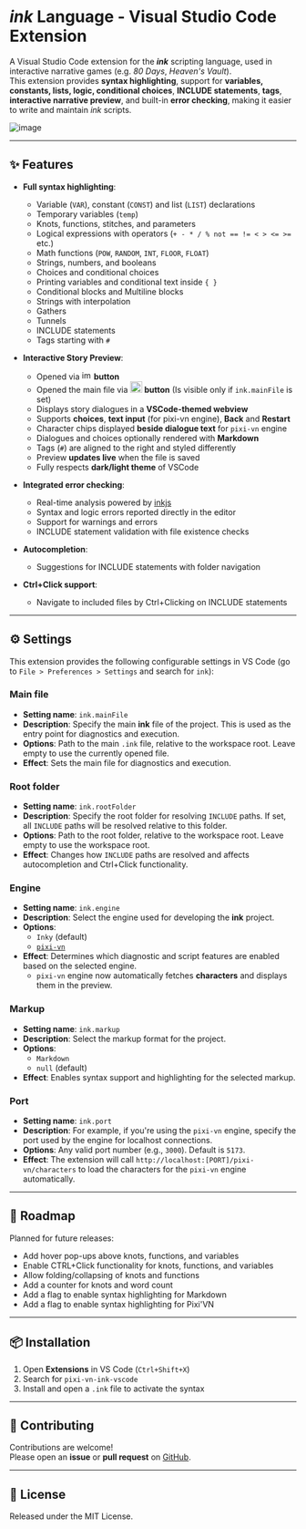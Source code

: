 # *ink* Language - Visual Studio Code Extension

A Visual Studio Code extension for the ***ink*** scripting language, used in interactive narrative games (e.g. *80 Days*, *Heaven's Vault*).  
This extension provides **syntax highlighting**, support for **variables, constants, lists, logic, conditional choices**, **INCLUDE statements**, **tags**, **interactive narrative preview**, and built-in **error checking**, making it easier to write and maintain *ink* scripts.

![image](https://github.com/user-attachments/assets/cc17384a-7f2f-4e86-b99a-efbf823269d9)

---

## ✨ Features

- **Full syntax highlighting**:
  - Variable (`VAR`), constant (`CONST`) and list (`LIST`) declarations
  - Temporary variables (`temp`)
  - Knots, functions, stitches, and parameters
  - Logical expressions with operators (`+ - * / % not == != < > <= >=` etc.)
  - Math functions (`POW`, `RANDOM`, `INT`, `FLOOR`, `FLOAT`)
  - Strings, numbers, and booleans
  - Choices and conditional choices
  - Printing variables and conditional text inside `{ }`
  - Conditional blocks and Multiline blocks
  - Strings with interpolation
  - Gathers
  - Tunnels
  - INCLUDE statements
  - Tags starting with `#`

- **Interactive Story Preview**:
  - Opened via <img width="17" height="16" alt="image" src="https://github.com/user-attachments/assets/68bfb6c5-aa5c-4d9a-b30d-e68593db275c" /> **button**
  - Opened the main file via <img width="21" height="20" alt="image" src="https://github.com/user-attachments/assets/1e4c6f9c-2a82-4723-85e0-0b1008f4e710" /> **button** (Is visible only if `ink.mainFile` is set)
  - Displays story dialogues in a **VSCode-themed webview**
  - Supports **choices**, **text input** (for pixi-vn engine), **Back** and **Restart**
  - Character chips displayed **beside dialogue text** for `pixi-vn` engine
  - Dialogues and choices optionally rendered with **Markdown**
  - Tags (`#`) are aligned to the right and styled differently
  - Preview **updates live** when the file is saved
  - Fully respects **dark/light theme** of VSCode

- **Integrated error checking**:
  - Real-time analysis powered by [inkjs](https://github.com/y-lohse/inkjs)
  - Syntax and logic errors reported directly in the editor
  - Support for warnings and errors
  - INCLUDE statement validation with file existence checks

- **Autocompletion**:
  - Suggestions for INCLUDE statements with folder navigation

- **Ctrl+Click support**:
  - Navigate to included files by Ctrl+Clicking on INCLUDE statements

---

## ⚙️ Settings

This extension provides the following configurable settings in VS Code (go to `File > Preferences > Settings` and search for `ink`):

### Main file

- **Setting name**: `ink.mainFile`
- **Description**: Specify the main **ink** file of the project. This is used as the entry point for diagnostics and execution.
- **Options**: Path to the main `.ink` file, relative to the workspace root. Leave empty to use the currently opened file.
- **Effect**: Sets the main file for diagnostics and execution.

### Root folder

- **Setting name**: `ink.rootFolder`
- **Description**: Specify the root folder for resolving `INCLUDE` paths. If set, all `INCLUDE` paths will be resolved relative to this folder.
- **Options**: Path to the root folder, relative to the workspace root. Leave empty to use the workspace root.
- **Effect**: Changes how `INCLUDE` paths are resolved and affects autocompletion and Ctrl+Click functionality.

### Engine

- **Setting name**: `ink.engine`
- **Description**: Select the engine used for developing the **ink** project.
- **Options**:
  - `Inky` (default)
  - [`pixi-vn`](https://github.com/DRincs-Productions/pixi-vn)
- **Effect**: Determines which diagnostic and script features are enabled based on the selected engine.  
  - `pixi-vn` engine now automatically fetches **characters** and displays them in the preview.

### Markup

- **Setting name**: `ink.markup`
- **Description**: Select the markup format for the project.
- **Options**:
  - `Markdown`
  - `null` (default)
- **Effect**: Enables syntax support and highlighting for the selected markup.

### Port

- **Setting name**: `ink.port`
- **Description**: For example, if you're using the `pixi-vn` engine, specify the port used by the engine for localhost connections.
- **Options**: Any valid port number (e.g., `3000`). Default is `5173`.
- **Effect**: The extension will call `http://localhost:[PORT]/pixi-vn/characters` to load the characters for the `pixi-vn` engine automatically.

---

## 🚀 Roadmap

Planned for future releases:

- Add hover pop-ups above knots, functions, and variables
- Enable CTRL+Click functionality for knots, functions, and variables
- Allow folding/collapsing of knots and functions
- Add a counter for knots and word count
- Add a flag to enable syntax highlighting for Markdown
- Add a flag to enable syntax highlighting for Pixi'VN

---

## 📦 Installation

1. Open **Extensions** in VS Code (`Ctrl+Shift+X`)
2. Search for `pixi-vn-ink-vscode`
3. Install and open a `.ink` file to activate the syntax

---

## 🤝 Contributing

Contributions are welcome!  
Please open an **issue** or **pull request** on [GitHub](https://github.com/DRincs-Productions/pixi-vn-ink-vscode).

---

## 📜 License

Released under the MIT License.
